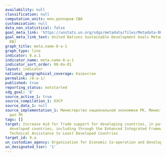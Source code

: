```yaml
---
availability: null
classification: null
computation_units: млн.долларов США
customisation: null
data_non_statistical: false
goal_meta_link: 'https://unstats.un.org/sdgs/metadata/files/Metadata-08-0A-01.pdf '
goal_meta_link_text: United Nations Sustainable Development Goals Metadata (PDF 208
  KB)
graph_title: meta.name-8-a-1
graph_type: line
indicator: 8.a.1
indicator_name: meta.name-8-a-1
indicator_sort_order: 08-0a-01
layout: indicator
national_geographical_coverage: Казахстан
permalink: /8-a-1/
published: true
reporting_status: notstarted
sdg_goal: '8'
source_active_1: true
source_compilation_1: ОЭСР
source_data_1: null
source_implementation_1: Министерство национальной экономики РК, Министерство иностранных
  дел РК
tags: []
target: Increase Aid for Trade support for developing countries, in particular least
  developed countries, including through the Enhanced Integrated Framework for Trade-related
  Technical Assistance to Least Developed Countries
target_id: 8.a
un_custodian_agency: Organisation for Economic Co-operation and Development (OECD)
un_designated_tier: '1'
---
```

